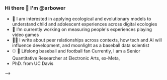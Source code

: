 ### Hi there 👋 I'm @arbower
- 👀 I am interested in applying ecological and evolutionary models to understand child and adolescent experiences across digital ecologies
- 🔭 I’m currently working on measuring people's experiences playing video games
- 👨‍💻 I write about peer relationships across contexts, how tech and AI will influence development, and moonlight as a baseball data scientist
- ⚾ 🏈 Lifelong baseball and football fan
Currently, I am a Senior Quantitative Researcher at Electronic Arts, ex-Meta, 
- PhD. from UC Davis

-->
